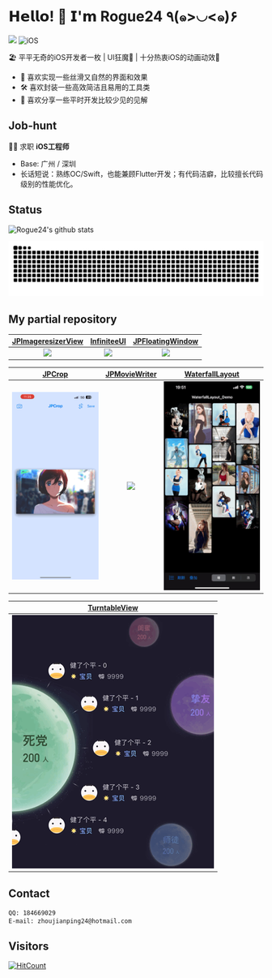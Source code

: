 # 𝗛𝗲𝗹𝗹𝗼! 🥳 𝗜'𝗺 Rogue24 ٩(๑>◡<๑)۶
[![](https://img.shields.io/badge/-@Rogue24-%23181717?style=flat-square&logo=github)](https://github.com/Rogue24)
![iOS](https://img.shields.io/badge/-iOS-%232c3e50?style=flat-square&logo=iOS)

🏖 平平无奇的iOS开发者一枚 | UI狂魔🤩 | 十分热衷iOS的动画动效🤯

- 🍭 喜欢实现一些丝滑又自然的界面和效果
- 🛠 喜欢封装一些高效简洁且易用的工具类
- 🧐 喜欢分享一些平时开发比较少见的见解

## Job-hunt

👨‍💻‍ 求职 **iOS工程师**

- Base: 广州 / 深圳
- 长话短说：熟练OC/Swift，也能兼顾Flutter开发；有代码洁癖，比较擅长代码级别的性能优化。

## Status

![Rogue24's github stats](https://readme-stats.clckblog.space/api?username=Rogue24&show_icons=true&theme=tokyonight)

<picture>
  <source media="(prefers-color-scheme: dark)" srcset="https://raw.githubusercontent.com/Rogue24/Rogue24/output/github-contribution-grid-snake-dark.svg">
  <source media="(prefers-color-scheme: light)" srcset="https://raw.githubusercontent.com/Rogue24/Rogue24/output/github-contribution-grid-snake.svg">
  <img alt="github contribution grid snake animation" src="https://raw.githubusercontent.com/Rogue24/Rogue24/output/github-contribution-grid-snake.svg">
</picture>

## My partial repository

|[JPImageresizerView](https://github.com/Rogue24/JPImageresizerView)|[InfiniteeUI](https://github.com/Rogue24/InfiniteeUI)|[JPFloatingWindow](https://github.com/Rogue24/JPFloatingWindow)|
|:---:|:---:|:---:|
|![](https://github.com/Rogue24/JPCover/raw/master/JPImageresizerView/cover.gif)|![](https://github.com/Rogue24/JPCover/raw/master/InfiniteeUI/sunorder.gif)|![](https://github.com/Rogue24/JPCover/raw/master/JPFloatingWindow/gif_example.gif)|

|[JPCrop](https://github.com/Rogue24/JPCrop)|[JPMovieWriter](https://github.com/Rogue24/JPMovieWriter_Demo)|[WaterfallLayout](https://github.com/Rogue24/WaterfallLayoutDemo)|
|:---:|:---:|:---:|
|![](https://github.com/Rogue24/JPCover/raw/master/JPCrop/example.gif)|![](https://github.com/Rogue24/JPCover/raw/master/JPMovieWriter_Demo/JPMovieWriter_1.gif)|![](https://github.com/Rogue24/JPCover/raw/master/WaterfallLayout/WaterfallLayout_1.gif)|

|[TurntableView](https://github.com/Rogue24/TurntableView-Demo)|
|:---:|
|![](https://github.com/Rogue24/JPCover/raw/master/TurntableView-Demo/TurntableView-Demo_1.gif)|

## Contact

	QQ: 184669029
	E-mail: zhoujianping24@hotmail.com

## Visitors

[![HitCount](http://hits.dwyl.com/Rogue24/Rogue24.svg)](http://hits.dwyl.com/Rogue24/Rogue24)
